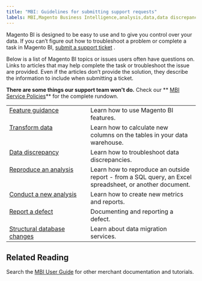 ```yaml
---
title: "MBI: Guidelines for submitting support requests"
labels: MBI,Magento Business Intelligence,analysis,data,data discrepancies,database,how to,reports,support,troubleshoot
---
```


Magento BI is designed to be easy to use and to give you control over your data. If you can’t figure out how to troubleshoot a problem or complete a task in Magento BI, [submit a support ticket](https://support.magento.com/hc/en-us/articles/360019088251) .

Below is a list of Magento BI topics or issues users often have questions on. Links to articles that may help complete the task or troubleshoot the issue are provided. Even if the articles don’t provide the solution, they describe the information to include when submitting a ticket.

 **There are some things our support team won't do.** Check our ** [MBI Service Policies](https://support.magento.com/hc/en-us/articles/360016730811)** for the complete rundown.

<table class="table-basic">
<tbody>
<tr>
<td valign="top" width="200; fixed"><a href="https://support.magento.com/hc/en-us/articles/360016504792">Feature guidance</a></td>
<td valign="top">Learn how to use Magento BI features.</td>
</tr>
<tr>
<td valign="top" width="200; fixed"><a href="https://support.magento.com/hc/en-us/articles/360016505112">Transform data</a></td>
<td valign="top">Learn how to calculate new columns on the tables in your data warehouse.</td>
</tr>
<tr>
<td valign="top" width="200; fixed"><a href="https://support.magento.com/hc/en-us/articles/360016505312">Data discrepancy</a></td>
<td valign="top">Learn how to troubleshoot data discrepancies.</td>
</tr>
<tr>
<td valign="top"><a href="https://support.magento.com/hc/en-us/articles/360016505592">Reproduce an analysis</a></td>
<td valign="top">Learn how to reproduce an outside report - from a SQL query, an Excel spreadsheet, or another document.</td>
</tr>
<tr>
<td valign="top"><a href="https://support.magento.com/hc/en-us/articles/360016505992">Conduct a new analysis</a></td>
<td valign="top">Learn how to create new metrics and reports.</td>
</tr>
<tr>
<td valign="top"><a href="https://support.magento.com/hc/en-us/articles/360016732711">Report a defect</a></td>
<td valign="top">Documenting and reporting a defect.</td>
</tr>
<tr>
<td valign="top"><a href="https://support.magento.com/hc/en-us/articles/360016506112">Structural database changes</a></td>
<td valign="top">Learn about data migration services.</td>
</tr>
</tbody>
</table>

## Related Reading

Search the [MBI User Guide](https://docs.magento.com/mbi/) for other merchant documentation and tutorials.